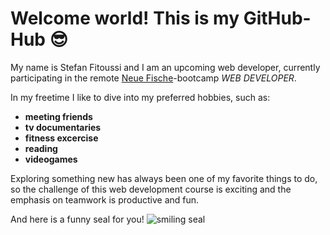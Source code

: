 # Welcome world! This is my GitHub-Hub :sunglasses:

My name is Stefan Fitoussi and I am an upcoming web developer, currently participating in the remote [Neue Fische](https://www.neuefische.de/)-bootcamp _WEB DEVELOPER_.

In my freetime I like to dive into my preferred hobbies, such as:
- **meeting friends**
- **tv documentaries**
- **fitness excercise**
- **reading**
- **videogames**

Exploring something new has always been one of my favorite things to do, so the challenge of this web development course is exciting and the emphasis on teamwork is productive and fun.

And here is a funny seal for you!
![smiling seal](https://cdn.pixabay.com/photo/2022/09/05/10/36/grey-seal-7433843_960_720.jpg)
